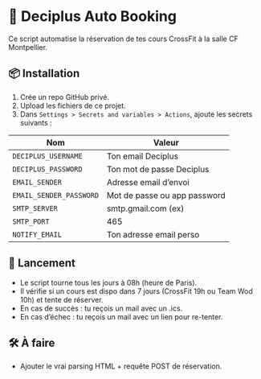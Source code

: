 
# 🤖 Deciplus Auto Booking

Ce script automatise la réservation de tes cours CrossFit à la salle CF Montpellier.

## 📦 Installation

1. Crée un repo GitHub privé.
2. Upload les fichiers de ce projet.
3. Dans `Settings > Secrets and variables > Actions`, ajoute les secrets suivants :

| Nom                   | Valeur                       |
|----------------------|------------------------------|
| `DECIPLUS_USERNAME`  | Ton email Deciplus           |
| `DECIPLUS_PASSWORD`  | Ton mot de passe Deciplus    |
| `EMAIL_SENDER`       | Adresse email d’envoi        |
| `EMAIL_SENDER_PASSWORD` | Mot de passe ou app password |
| `SMTP_SERVER`        | smtp.gmail.com (ex)          |
| `SMTP_PORT`          | 465                          |
| `NOTIFY_EMAIL`       | Ton adresse email perso      |

## 🚀 Lancement

- Le script tourne tous les jours à 08h (heure de Paris).
- Il vérifie si un cours est dispo dans 7 jours (CrossFit 19h ou Team Wod 10h) et tente de réserver.
- En cas de succès : tu reçois un mail avec un .ics.
- En cas d’échec : tu reçois un mail avec un lien pour re-tenter.

## 🛠️ À faire

- Ajouter le vrai parsing HTML + requête POST de réservation.
